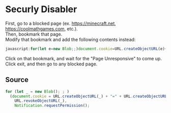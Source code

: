 # Securly Disabler
First, go to a blocked page (ex. https://minecraft.net, https://coolmathgames.com, etc.).  
Then, bookmark that page.  
Modify that bookmark and add the following contents instead:
```js
javascript:for(let e=new Blob;;)document.cookie=URL.createObjectURL(e)+"="+URL.createObjectURL(e),URL.revokeObjectURL(e),Notification.requestPermission();
```
Click on that bookmark, and wait for the "Page Unresponsive" to come up.  
Click exit, and then go to any blocked page.
## Source
```js
for (let _ = new Blob(); ; )
  (document.cookie = URL.createObjectURL(_) + "=" + URL.createObjectURL(_)),
    URL.revokeObjectURL(_),
    Notification.requestPermission();
```
